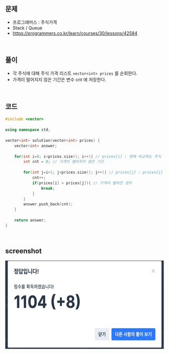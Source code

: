 ## 문제
- 프로그래머스 : 주식가격
- Stack / Queue
- https://programmers.co.kr/learn/courses/30/lessons/42584

<br/>

## 풀이
- 각 주식에 대해 주식 가격 리스트 ``` vector<int> prices ``` 를 순회한다.
- 가격이 떨어지지 않은 기간은 변수 cnt 에 저장한다.

<br/>

## 코드

```c++
#include <vector>

using namespace std;

vector<int> solution(vector<int> prices) {
    vector<int> answer;
    
    for(int i=0; i<prices.size(); i++){ // prices[i] : 현재 비교하는 주식 가격
        int cnt = 0; // 가격이 떨어지지 않은 기간
        
        for(int j=i+1; j<prices.size(); j++){ // prices[j] : prices[i] 와 비교할 주식 가격
            cnt++;
            if(prices[i] > prices[j]){ // 가격이 떨어진 경우
                break;
            }
        }
        answer.push_back(cnt);
    }
    
    return answer;
}
```


<br/>

## screenshot

<img src="./screenshots/prog_주식가격.png" width="600" height="280">
   
<br/>   
